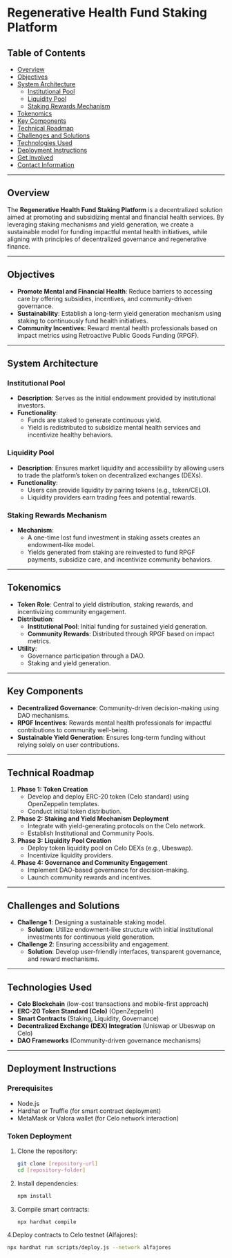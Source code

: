 # Regenerative Health Fund Staking Platform

## Table of Contents
- [Overview](#overview)
- [Objectives](#objectives)
- [System Architecture](#system-architecture)
  - [Institutional Pool](#institutional-pool)
  - [Liquidity Pool](#liquidity-pool)
  - [Staking Rewards Mechanism](#staking-rewards-mechanism)
- [Tokenomics](#tokenomics)
- [Key Components](#key-components)
- [Technical Roadmap](#technical-roadmap)
- [Challenges and Solutions](#challenges-and-solutions)
- [Technologies Used](#technologies-used)
- [Deployment Instructions](#deployment-instructions)
- [Get Involved](#get-involved)
- [Contact Information](#contact-information)

---

## Overview
The **Regenerative Health Fund Staking Platform** is a decentralized solution aimed at promoting and subsidizing mental and financial health services. By leveraging staking mechanisms and yield generation, we create a sustainable model for funding impactful mental health initiatives, while aligning with principles of decentralized governance and regenerative finance.

---

## Objectives
- **Promote Mental and Financial Health**: Reduce barriers to accessing care by offering subsidies, incentives, and community-driven governance.
- **Sustainability**: Establish a long-term yield generation mechanism using staking to continuously fund health initiatives.
- **Community Incentives**: Reward mental health professionals based on impact metrics using Retroactive Public Goods Funding (RPGF).

---

## System Architecture

### Institutional Pool
- **Description**: Serves as the initial endowment provided by institutional investors.
- **Functionality**:
  - Funds are staked to generate continuous yield.
  - Yield is redistributed to subsidize mental health services and incentivize healthy behaviors.

### Liquidity Pool
- **Description**: Ensures market liquidity and accessibility by allowing users to trade the platform’s token on decentralized exchanges (DEXs).
- **Functionality**:
  - Users can provide liquidity by pairing tokens (e.g., token/CELO).
  - Liquidity providers earn trading fees and potential rewards.

### Staking Rewards Mechanism
- **Mechanism**:
  - A one-time lost fund investment in staking assets creates an endowment-like model.
  - Yields generated from staking are reinvested to fund RPGF payments, subsidize care, and incentivize community behaviors.

---

## Tokenomics
- **Token Role**: Central to yield distribution, staking rewards, and incentivizing community engagement.
- **Distribution**:
  - **Institutional Pool**: Initial funding for sustained yield generation.
  - **Community Rewards**: Distributed through RPGF based on impact metrics.
- **Utility**:
  - Governance participation through a DAO.
  - Staking and yield generation.

---

## Key Components
- **Decentralized Governance**: Community-driven decision-making using DAO mechanisms.
- **RPGF Incentives**: Rewards mental health professionals for impactful contributions to community well-being.
- **Sustainable Yield Generation**: Ensures long-term funding without relying solely on user contributions.

---

## Technical Roadmap
1. **Phase 1: Token Creation**
   - Develop and deploy ERC-20 token (Celo standard) using OpenZeppelin templates.
   - Conduct initial token distribution.
2. **Phase 2: Staking and Yield Mechanism Deployment**
   - Integrate with yield-generating protocols on the Celo network.
   - Establish Institutional and Community Pools.
3. **Phase 3: Liquidity Pool Creation**
   - Deploy token liquidity pool on Celo DEXs (e.g., Ubeswap).
   - Incentivize liquidity providers.
4. **Phase 4: Governance and Community Engagement**
   - Implement DAO-based governance for decision-making.
   - Launch community rewards and incentives.

---

## Challenges and Solutions
- **Challenge 1**: Designing a sustainable staking model.
  - **Solution**: Utilize endowment-like structure with initial institutional investments for continuous yield generation.
- **Challenge 2**: Ensuring accessibility and engagement.
  - **Solution**: Develop user-friendly interfaces, transparent governance, and reward mechanisms.

---

## Technologies Used
- **Celo Blockchain** (low-cost transactions and mobile-first approach)
- **ERC-20 Token Standard (Celo)** (OpenZeppelin)
- **Smart Contracts** (Staking, Liquidity, Governance)
- **Decentralized Exchange (DEX) Integration** (Uniswap or Ubeswap on Celo)
- **DAO Frameworks** (Community-driven governance mechanisms)

---

## Deployment Instructions
### Prerequisites
- Node.js
- Hardhat or Truffle (for smart contract deployment)
- MetaMask or Valora wallet (for Celo network interaction)

### Token Deployment
1. Clone the repository:
   ```bash
   git clone [repository-url]
   cd [repository-folder]
2. Install dependencies:
   ```bash
   npm install

3. Compile smart contracts:
   ```bash
   npx hardhat compile
   
4.Deploy contracts to Celo testnet (Alfajores):
  ```bash
  npx hardhat run scripts/deploy.js --network alfajores


